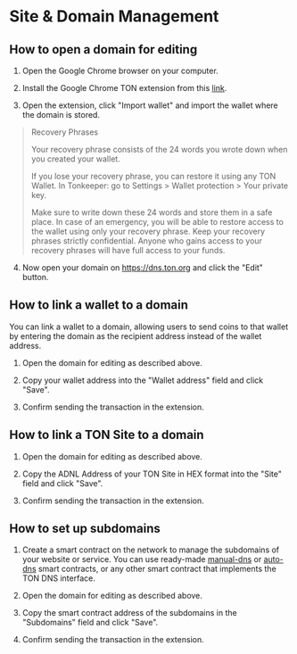 # Site & Domain Management

## How to open a domain for editing

1. Open the Google Chrome browser on your computer.

2. Install the Google Chrome TON extension from this [link](https://chrome.google.com/webstore/detail/ton-wallet/nphplpgoakhhjchkkhmiggakijnkhfnd).

3. Open the extension, click "Import wallet" and import the wallet where the domain is stored.

> Recovery Phrases
>
> Your recovery phrase consists of the 24 words you wrote down when you created your wallet.
>
> If you lose your recovery phrase, you can restore it using any TON Wallet.
> In Tonkeeper: go to Settings > Wallet protection > Your private key.
>
> Make sure to write down these 24 words and store them in a safe place. In case of an emergency, you will be able to restore access to the wallet using only your recovery phrase.
> Keep your recovery phrases strictly confidential. Anyone who gains access to your recovery phrases will have full access to your funds.

4. Now open your domain on https://dns.ton.org and click the "Edit" button.

## How to link a wallet to a domain

You can link a wallet to a domain, allowing users to send coins to that wallet by entering the domain as the recipient address instead of the wallet address.

1. Open the domain for editing as described above.

2. Copy your wallet address into the "Wallet address" field and click "Save".

3. Confirm sending the transaction in the extension.

## How to link a TON Site to a domain

1. Open the domain for editing as described above.

2. Copy the ADNL Address of your TON Site in HEX format into the "Site" field and click "Save".

3. Confirm sending the transaction in the extension.

## How to set up subdomains

1. Create a smart contract on the network to manage the subdomains of your website or service. You can use ready-made [manual-dns](https://github.com/ton-blockchain/ton/blob/master/crypto/smartcont/dns-manual-code.fc) or [auto-dns](https://github.com/ton-blockchain/ton/blob/master/crypto/smartcont/dns-auto-code.fc) smart contracts, or any other smart contract that implements the TON DNS interface.

2. Open the domain for editing as described above.

3. Copy the smart contract address of the subdomains in the "Subdomains" field and click "Save".

4. Confirm sending the transaction in the extension.
